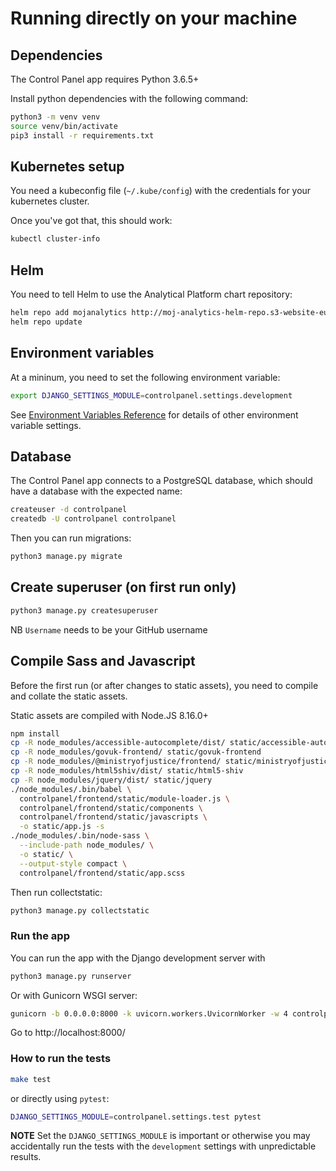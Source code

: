 # Running directly on your machine


## Dependencies

The Control Panel app requires Python 3.6.5+

Install python dependencies with the following command:
```sh
python3 -m venv venv
source venv/bin/activate
pip3 install -r requirements.txt
```


## Kubernetes setup

You need a kubeconfig file (`~/.kube/config`) with the credentials for your kubernetes cluster.

Once you've got that, this should work:
```sh
kubectl cluster-info
```


## Helm

You need to tell Helm to use the Analytical Platform chart repository:
```sh
helm repo add mojanalytics http://moj-analytics-helm-repo.s3-website-eu-west-1.amazonaws.com
helm repo update
```


## <a name="env"></a>Environment variables

At a mininum, you need to set the following environment variable:
```sh
export DJANGO_SETTINGS_MODULE=controlpanel.settings.development
```

See [Environment Variables Reference](environment.md) for details of other
environment variable settings.


## Database

The Control Panel app connects to a PostgreSQL database, which should have a database with the expected name:
```sh
createuser -d controlpanel
createdb -U controlpanel controlpanel
```

Then you can run migrations:
```sh
python3 manage.py migrate
```


## Create superuser (on first run only)

```sh
python3 manage.py createsuperuser
```
NB `Username` needs to be your GitHub username


## Compile Sass and Javascript

Before the first run (or after changes to static assets), you need to compile
and collate the static assets.

Static assets are compiled with Node.JS 8.16.0+

```sh
npm install
cp -R node_modules/accessible-autocomplete/dist/ static/accessible-autocomplete
cp -R node_modules/govuk-frontend/ static/govuk-frontend
cp -R node_modules/@ministryofjustice/frontend/ static/ministryofjustice-frontend
cp -R node_modules/html5shiv/dist/ static/html5-shiv
cp -R node_modules/jquery/dist/ static/jquery
./node_modules/.bin/babel \
  controlpanel/frontend/static/module-loader.js \
  controlpanel/frontend/static/components \
  controlpanel/frontend/static/javascripts \
  -o static/app.js -s
./node_modules/.bin/node-sass \
  --include-path node_modules/ \
  -o static/ \
  --output-style compact \
  controlpanel/frontend/static/app.scss
```

Then run collectstatic:
```sh
python3 manage.py collectstatic
```


### Run the app

You can run the app with the Django development server with
```sh
python3 manage.py runserver
```
Or with Gunicorn WSGI server:
```sh
gunicorn -b 0.0.0.0:8000 -k uvicorn.workers.UvicornWorker -w 4 controlpanel.asgi:application
```
Go to http://localhost:8000/


### How to run the tests

```sh
make test
```

or directly using `pytest`:

```sh
DJANGO_SETTINGS_MODULE=controlpanel.settings.test pytest
```

**NOTE** Set the `DJANGO_SETTINGS_MODULE` is important or otherwise you
may accidentally run the tests with the `development` settings with
unpredictable results.
